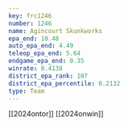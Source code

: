 ```yaml
---
key: frc1246
number: 1246
name: Agincourt Skunkworks
epa_end: 10.48
auto_epa_end: 4.49
teleop_epa_end: 5.64
endgame_epa_end: 0.35
winrate: 0.4138
district_epa_rank: 107
district_epa_percentile: 0.2132
type: Team
---
```

[[2024ontor]]
[[2024onwin]]

